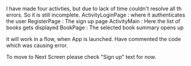 I have made four activties, but due to lack of time couldn't resolve all th errors. So it is still incomplete.
ActivityLoginPage : where it authenticates the user
RegisterPage : The sign up page
ActivityMain : Here the list of books gets displayed
BookPage : The selected book summary opens up

it will work in a flow, when App is launched. Have commented the code which was causing error. 

To move to Next Screen please check "Sign up" text for now. 

